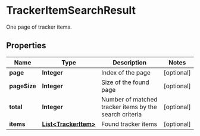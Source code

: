 

# TrackerItemSearchResult

One page of tracker items.
## Properties

Name | Type | Description | Notes
------------ | ------------- | ------------- | -------------
**page** | **Integer** | Index of the page |  [optional]
**pageSize** | **Integer** | Size of the found page |  [optional]
**total** | **Integer** | Number of matched tracker items by the search criteria |  [optional]
**items** | [**List&lt;TrackerItem&gt;**](TrackerItem.md) | Found tracker items |  [optional]



